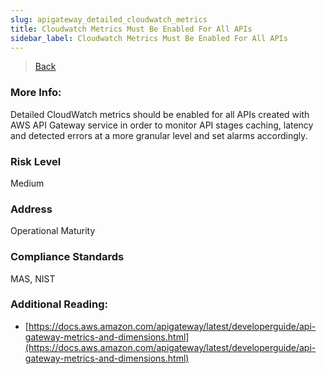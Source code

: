 ```yaml
---
slug: apigateway_detailed_cloudwatch_metrics
title: Cloudwatch Metrics Must Be Enabled For All APIs
sidebar_label: Cloudwatch Metrics Must Be Enabled For All APIs
---
```

> [Back](../../apigatewaymonitoring)

### More Info:
Detailed CloudWatch metrics should be enabled for all APIs created with AWS API Gateway service in order to monitor API stages caching, latency and detected errors at a more granular level and set alarms accordingly.

### Risk Level
Medium

### Address
Operational Maturity

### Compliance Standards
MAS, NIST

### Additional Reading:
- [https://docs.aws.amazon.com/apigateway/latest/developerguide/api-gateway-metrics-and-dimensions.html](https://docs.aws.amazon.com/apigateway/latest/developerguide/api-gateway-metrics-and-dimensions.html) 

